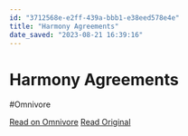 ```yaml
---
id: "3712568e-e2ff-439a-bbb1-e38eed578e4e"
title: "Harmony Agreements"
date_saved: "2023-08-21 16:39:16"
---
```


# Harmony Agreements
#Omnivore

[Read on Omnivore](https://omnivore.app/me/harmony-agreements-18a18c01776)
[Read Original](https://harmonyagreements.org)

